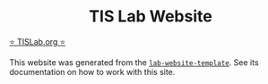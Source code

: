 <h1 align="center">TIS Lab Website</h1>

[⭐ TISLab.org ⭐](https://tislab.org/)

This website was generated from the [`lab-website-template`](https://github.com/greenelab/lab-website-template).
See its documentation on how to work with this site.
